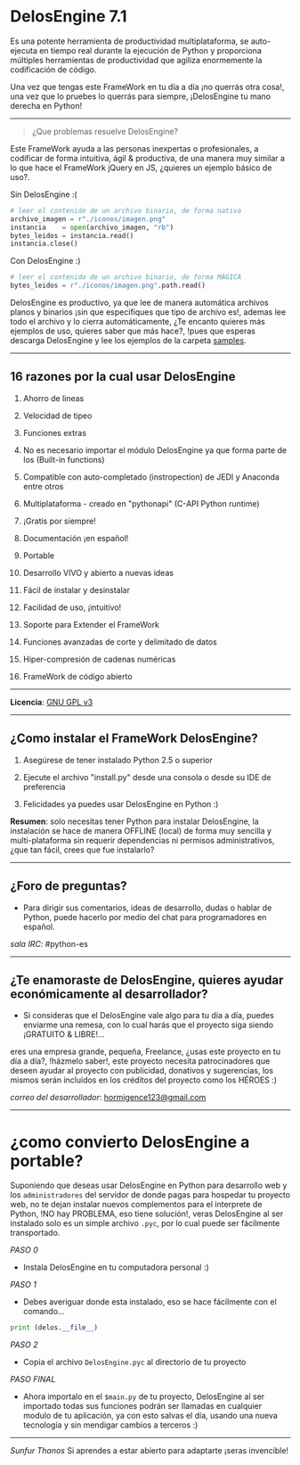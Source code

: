 
DelosEngine 7.1
===============

Es una potente herramienta de productividad multiplataforma, se auto-ejecuta en tiempo real durante la ejecución de Python y proporciona múltiples herramientas de productividad que agiliza enormemente la codificación de código.

Una vez que tengas este FrameWork en tu día a día ¡no querrás otra cosa!, una vez que lo pruebes
lo querrás para siempre, ¡DelosEngine tu mano derecha en Python!

---

> ¿Que problemas resuelve DelosEngine?

Este FrameWork ayuda a las personas inexpertas o profesionales, a codificar de forma intuitiva, ágil & productiva, de una manera muy similar a lo que hace el FrameWork jQuery en JS, ¿quieres un ejemplo básico de uso?.

Sin DelosEngine :(

```python
# leer el contenido de un archivo binario, de forma nativa
archivo_imagen = r"./iconos/imagen.png"
instancia    = open(archivo_imagen, "rb")
bytes_leidos = instancia.read()
instancia.close()
```

Con DelosEngine :)

```python
# leer el contenido de un archivo binario, de forma MÁGICA
bytes_leidos = r"./iconos/imagen.png".path.read()
```

DelosEngine es productivo, ya que lee de manera automática archivos planos y binarios ¡sin que especifiques que tipo de archivo es!, ademas lee todo el archivo y lo cierra automáticamente, ¿Te encanto quieres más ejemplos de uso, quieres saber que más hace?, !pues que esperas descarga DelosEngine y lee los ejemplos de la carpeta [samples](samples).

---

## 16 razones por la cual usar DelosEngine

1. Ahorro de lineas

2. Velocidad de tipeo

3. Funciones extras

4. No es necesario importar el módulo DelosEngine ya que forma parte de los (Built-in functions)

5. Compatible con auto-completado (instropection) de JEDI y Anaconda entre otros

6. Multiplataforma - creado en "pythonapi" (C-API Python runtime)

7. ¡Gratis por siempre!

8. Documentación ¡en español!

9. Portable

10. Desarrollo VIVO y abierto a nuevas ideas

11. Fácil de instalar y desinstalar

12. Facilidad de uso, ¡intuitivo!

13. Soporte para Extender el FrameWork

14. Funciones avanzadas de corte y delimitado de datos

15. Hiper-compresión de cadenas numéricas

16. FrameWork de código abierto

---

**Licencia**: [GNU GPL v3](http://www.gnu.org/licenses)

---

## ¿Como instalar el FrameWork DelosEngine?

1. Asegúrese de tener instalado Python 2.5 o superior

2. Ejecute el archivo "install.py" desde una consola o desde su IDE de preferencia

3. Felicidades ya puedes usar DelosEngine en Python :)

**Resumen**: solo necesitas tener Python para instalar DelosEngine, la instalación
se hace de manera OFFLINE (local) de forma muy sencilla y multi-plataforma
sin requerir dependencias ni permisos administrativos, ¿que tan fácil, crees que fue instalarlo?

---

## ¿Foro de preguntas?

- Para dirigir sus comentarios, ideas de desarrollo, dudas o hablar de Python, puede hacerlo por medio del chat para programadores en español.

*sala IRC*: #python-es

---

## ¿Te enamoraste de DelosEngine, quieres ayudar económicamente al desarrollador?

- Si consideras que el DelosEngine vale algo para tu día a día, puedes enviarme una remesa,
con lo cual harás que el proyecto siga siendo ¡GRATUITO & LIBRE!...

eres una empresa grande, pequeña, Freelance, ¿usas este proyecto en tu día a día?, !házmelo saber!, este proyecto necesita patrocinadores que deseen ayudar al proyecto con publicidad, donativos y sugerencias, los mismos serán incluidos en los créditos del proyecto como los HÉROES :)

*correo del desarrollador*: hormigence123@gmail.com

---

# ¿como convierto DelosEngine a portable?
Suponiendo que deseas usar DelosEngine en Python para desarrollo web y los `administradores` del servidor de donde pagas para hospedar tu proyecto web, no te dejan instalar nuevos complementos para el interprete de Python, !NO hay PROBLEMA, eso tiene solución!, veras DelosEngine al ser instalado solo es un simple archivo `.pyc`, por lo cual puede ser fácilmente transportado.

*PASO 0*
- Instala DelosEngine en tu computadora personal :)

*PASO 1*
- Debes averiguar donde esta instalado, eso se hace fácilmente con el comando...

```python
print (delos.__file__)
```

*PASO 2*
- Copia el archivo `DelosEngine.pyc` al directorio de tu proyecto

*PASO FINAL*
- Ahora importalo en el `$main.py` de tu proyecto, DelosEngine al ser importado todas sus funciones podrán ser llamadas en cualquier modulo de tu aplicación, ya con esto salvas el día, usando una nueva tecnología y sin mendigar cambios a terceros :)

---

*Sunfur Thanos* Si aprendes a estar abierto para adaptarte ¡seras invencible!